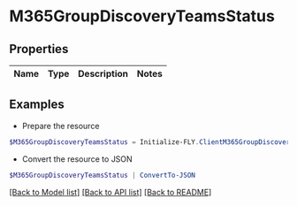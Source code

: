 # M365GroupDiscoveryTeamsStatus
## Properties

Name | Type | Description | Notes
------------ | ------------- | ------------- | -------------

## Examples

- Prepare the resource
```powershell
$M365GroupDiscoveryTeamsStatus = Initialize-FLY.ClientM365GroupDiscoveryTeamsStatus 
```

- Convert the resource to JSON
```powershell
$M365GroupDiscoveryTeamsStatus | ConvertTo-JSON
```

[[Back to Model list]](../README.md#documentation-for-models) [[Back to API list]](../README.md#documentation-for-api-endpoints) [[Back to README]](../README.md)

